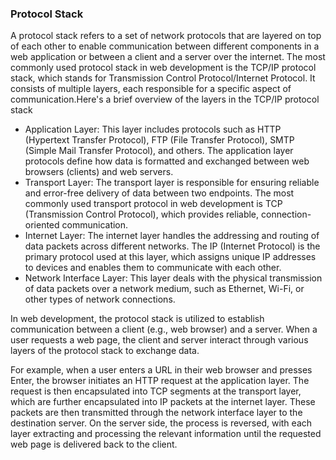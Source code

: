 ### Protocol Stack

A protocol stack refers to a set of network protocols that are layered on top of each other to enable communication between different components in a web application or between a client and a server over the internet.
The most commonly used protocol stack in web development is the TCP/IP protocol stack, which stands for Transmission Control Protocol/Internet Protocol. It consists of multiple layers, each responsible for a specific aspect of communication.Here's a brief overview of the layers in the TCP/IP protocol stack
- Application Layer: 
This layer includes protocols such as HTTP (Hypertext Transfer Protocol), FTP (File Transfer Protocol), SMTP (Simple Mail Transfer Protocol), and others. The application layer protocols define how data is formatted and exchanged between web browsers (clients) and web servers.
- Transport Layer: 
The transport layer is responsible for ensuring reliable and error-free delivery of data between two endpoints. The most commonly used transport protocol in web development is TCP (Transmission Control Protocol), which provides reliable, connection-oriented communication.
- Internet Layer: 
The internet layer handles the addressing and routing of data packets across different networks. The IP (Internet Protocol) is the primary protocol used at this layer, which assigns unique IP addresses to devices and enables them to communicate with each other.
- Network Interface Layer: 
 This layer deals with the physical transmission of data packets over a network medium, such as Ethernet, Wi-Fi, or other types of network connections.

In web development, the protocol stack is utilized to establish communication between a client (e.g., web browser) and a server. When a user requests a web page, the client and server interact through various layers of the protocol stack to exchange data.

For example, when a user enters a URL in their web browser and presses Enter, the browser initiates an HTTP request at the application layer. The request is then encapsulated into TCP segments at the transport layer, which are further encapsulated into IP packets at the internet layer. These packets are then transmitted through the network interface layer to the destination server. On the server side, the process is reversed, with each layer extracting and processing the relevant information until the requested web page is delivered back to the client.
